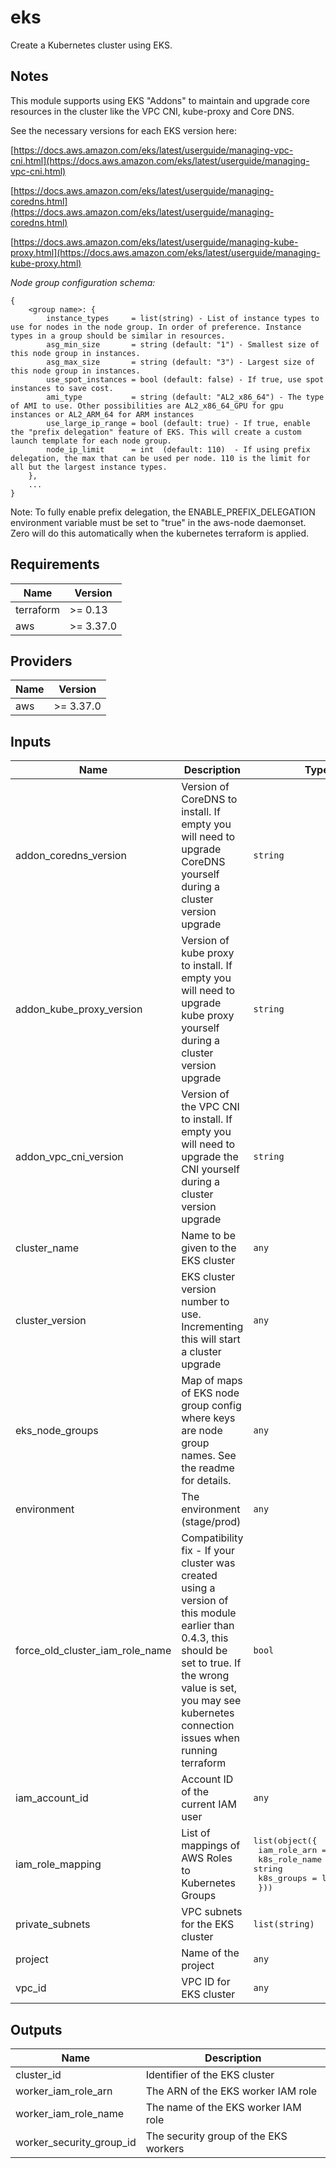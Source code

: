 # eks

Create a Kubernetes cluster using EKS.

## Notes

This module supports using EKS "Addons" to maintain and upgrade core resources in the cluster like the VPC CNI, kube-proxy and Core DNS.

See the necessary versions for each EKS version here:

[https://docs.aws.amazon.com/eks/latest/userguide/managing-vpc-cni.html](https://docs.aws.amazon.com/eks/latest/userguide/managing-vpc-cni.html)

[https://docs.aws.amazon.com/eks/latest/userguide/managing-coredns.html](https://docs.aws.amazon.com/eks/latest/userguide/managing-coredns.html)

[https://docs.aws.amazon.com/eks/latest/userguide/managing-kube-proxy.html](https://docs.aws.amazon.com/eks/latest/userguide/managing-kube-proxy.html)

*Node group configuration schema:*
```
{
    <group name>: {
        instance_types     = list(string) - List of instance types to use for nodes in the node group. In order of preference. Instance types in a group should be similar in resources.
        asg_min_size       = string (default: "1") - Smallest size of this node group in instances.
        asg_max_size       = string (default: "3") - Largest size of this node group in instances.
        use_spot_instances = bool (default: false) - If true, use spot instances to save cost.
        ami_type           = string (default: "AL2_x86_64") - The type of AMI to use. Other possibilities are AL2_x86_64_GPU for gpu instances or AL2_ARM_64 for ARM instances
        use_large_ip_range = bool (default: true) - If true, enable the "prefix delegation" feature of EKS. This will create a custom launch template for each node group.
        node_ip_limit      = int  (default: 110)  - If using prefix delegation, the max that can be used per node. 110 is the limit for all but the largest instance types.
    },
    ...
}
```
Note: To fully enable prefix delegation, the ENABLE_PREFIX_DELEGATION environment variable must be set to "true" in the aws-node daemonset. Zero will do this automatically when the kubernetes terraform is applied.

<!-- BEGINNING OF PRE-COMMIT-TERRAFORM DOCS HOOK -->
## Requirements

| Name | Version |
|------|---------|
| terraform | >= 0.13 |
| aws | >= 3.37.0 |

## Providers

| Name | Version |
|------|---------|
| aws | >= 3.37.0 |

## Inputs

| Name | Description | Type | Default | Required |
|------|-------------|------|---------|:--------:|
| addon\_coredns\_version | Version of CoreDNS to install. If empty you will need to upgrade CoreDNS yourself during a cluster version upgrade | `string` | `""` | no |
| addon\_kube\_proxy\_version | Version of kube proxy to install. If empty you will need to upgrade kube proxy yourself during a cluster version upgrade | `string` | `""` | no |
| addon\_vpc\_cni\_version | Version of the VPC CNI to install. If empty you will need to upgrade the CNI yourself during a cluster version upgrade | `string` | `""` | no |
| cluster\_name | Name to be given to the EKS cluster | `any` | n/a | yes |
| cluster\_version | EKS cluster version number to use. Incrementing this will start a cluster upgrade | `any` | n/a | yes |
| eks\_node\_groups | Map of maps of EKS node group config where keys are node group names. See the readme for details. | `any` | n/a | yes |
| environment | The environment (stage/prod) | `any` | n/a | yes |
| force\_old\_cluster\_iam\_role\_name | Compatibility fix - If your cluster was created using a version of this module earlier than 0.4.3, this should be set to true. If the wrong value is set, you may see kubernetes connection issues when running terraform | `bool` | `false` | no |
| iam\_account\_id | Account ID of the current IAM user | `any` | n/a | yes |
| iam\_role\_mapping | List of mappings of AWS Roles to Kubernetes Groups | <pre>list(object({<br>    iam_role_arn  = string<br>    k8s_role_name = string<br>    k8s_groups    = list(string)<br>  }))</pre> | n/a | yes |
| private\_subnets | VPC subnets for the EKS cluster | `list(string)` | n/a | yes |
| project | Name of the project | `any` | n/a | yes |
| vpc\_id | VPC ID for EKS cluster | `any` | n/a | yes |

## Outputs

| Name | Description |
|------|-------------|
| cluster\_id | Identifier of the EKS cluster |
| worker\_iam\_role\_arn | The ARN of the EKS worker IAM role |
| worker\_iam\_role\_name | The name of the EKS worker IAM role |
| worker\_security\_group\_id | The security group of the EKS workers |

<!-- END OF PRE-COMMIT-TERRAFORM DOCS HOOK -->
